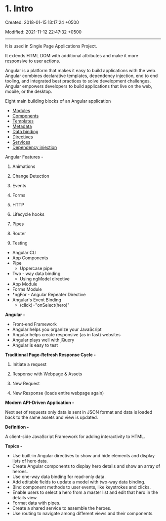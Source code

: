# 1. Intro

Created: 2018-01-15 13:17:24 +0500

Modified: 2021-11-12 22:47:32 +0500

---

It is used in Single Page Applications Project.

It extends HTML DOM with additional attributes and make it more responsive to user actions.



Angular is a platform that makes it easy to build applications with the web. Angular combines declarative templates, dependency injection, end to end tooling, and integrated best practices to solve development challenges. Angular empowers developers to build applications that live on the web, mobile, or the desktop.



Eight main building blocks of an Angular application
-   [Modules](https://angular.io/guide/architecture#modules)
-   [Components](https://angular.io/guide/architecture#components)
-   [Templates](https://angular.io/guide/architecture#templates)
-   [Metadata](https://angular.io/guide/architecture#metadata)
-   [Data binding](https://angular.io/guide/architecture#data-binding)
-   [Directives](https://angular.io/guide/architecture#directives)
-   [Services](https://angular.io/guide/architecture#services)
-   [Dependency injection](https://angular.io/guide/architecture#dependency-injection)



Angular Features -

1.  Animations

2.  Change Detection

3.  Events

4.  Forms

5.  HTTP

6.  Lifecycle hooks

7.  Pipes

8.  Router

9.  Testing


-   Angular CLI
-   App Components
-   Pipe
    -   Uppercase pipe
-   Two - way data binding
    -   Using ngModel directive
-   App Module
-   Forms Module
-   *ngFor - Angular Repeater Directive
-   Angular's Event Binding
    -   (click)="onSelect(hero)"



**Angular -**
-   Front-end Framework
-   Angular helps you organize your JavaScript
-   Angular helps create responsive (as in fast) websites
-   Angular plays well with jQuery
-   Angular is easy to test



**Traditional Page-Refresh Response Cycle -**

1.  Initiate a request

2.  Response with Webpage & Assets

3.  New Request

4.  New Response (loads entire webpage again)



**Modern API-Driven Application -**

Next set of requests only data is sent in JSON format and data is loaded back to the same assets and view is updated.



**Definition -**

A client-side JavaScript Framework for adding interactivity to HTML.





**Topics -**
-   Use built-in Angular directives to show and hide elements and display lists of hero data.
-   Create Angular components to display hero details and show an array of heroes.
-   Use one-way data binding for read-only data.
-   Add editable fields to update a model with two-way data binding.
-   Bind component methods to user events, like keystrokes and clicks.
-   Enable users to select a hero from a master list and edit that hero in the details view.
-   Format data with pipes.
-   Create a shared service to assemble the heroes.
-   Use routing to navigate among different views and their components.


